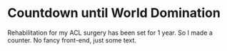 # Countdown until World Domination

Rehabilitation for my ACL surgery has been set for 1 year. So I made a counter. No fancy front-end, just some text.
